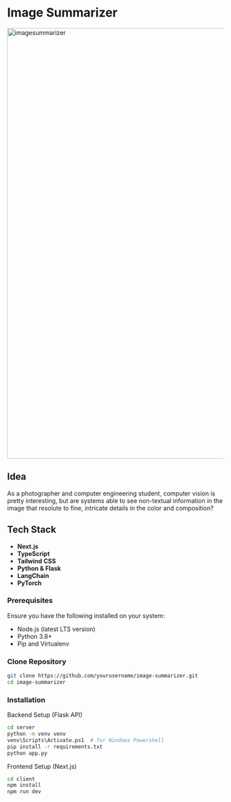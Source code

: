 # Image Summarizer

<img width="1000" alt="imagesummarizer" src="https://github.com/user-attachments/assets/b81e83e9-38d3-4dd1-b97e-70cb315a2914" />

## Idea 

As a photographer and computer engineering student, computer vision is pretty interesting, but are systems able to see non-textual information in the image that resolute to fine, intricate details in the color and composition?

## Tech Stack

- **Next.js**
- **TypeScript**
- **Tailwind CSS**
- **Python & Flask**
- **LangChain**
- **PyTorch**

### Prerequisites

Ensure you have the following installed on your system:

- Node.js (latest LTS version)
- Python 3.8+
- Pip and Virtualenv

### Clone Repository

```sh
git clone https://github.com/yourusername/image-summarizer.git
cd image-summarizer
```

### Installation

Backend Setup (Flask API)

```sh
cd server
python -m venv venv
venv\Scripts\Activate.ps1  # for Windows Powershell
pip install -r requirements.txt
python app.py
```

Frontend Setup (Next.js)

```sh
cd client
npm install
npm run dev
```
